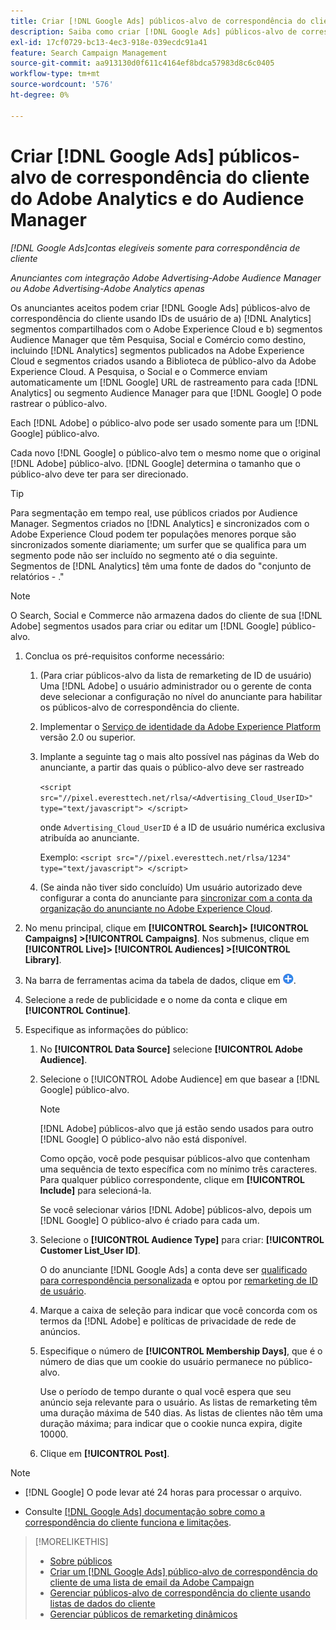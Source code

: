 ```yaml
---
title: Criar [!DNL Google Ads] públicos-alvo de correspondência do cliente de [!DNL Adobe] públicos
description: Saiba como criar [!DNL Google Ads] públicos-alvo de correspondência do cliente dos públicos-alvo Adobe Analytics e Audience Manager existentes.
exl-id: 17cf0729-bc13-4ec3-918e-039ecdc91a41
feature: Search Campaign Management
source-git-commit: aa913130d0f611c4164ef8bdca57983d8c6c0405
workflow-type: tm+mt
source-wordcount: '576'
ht-degree: 0%

---
```


# Criar [!DNL Google Ads] públicos-alvo de correspondência do cliente do Adobe Analytics e do Audience Manager

*[!DNL Google Ads]contas elegíveis somente para correspondência de cliente*

*Anunciantes com integração Adobe Advertising-Adobe Audience Manager ou Adobe Advertising-Adobe Analytics apenas*

Os anunciantes aceitos podem criar [!DNL Google Ads] públicos-alvo de correspondência do cliente usando IDs de usuário de a) [!DNL Analytics] segmentos compartilhados com o Adobe Experience Cloud e b) segmentos Audience Manager que têm Pesquisa, Social e Comércio como destino, incluindo [!DNL Analytics] segmentos publicados na Adobe Experience Cloud e segmentos criados usando a Biblioteca de público-alvo da Adobe Experience Cloud. A Pesquisa, o Social e o Commerce enviam automaticamente um [!DNL Google] URL de rastreamento para cada [!DNL Analytics] ou segmento Audience Manager para que [!DNL Google] O pode rastrear o público-alvo.

Each [!DNL Adobe] o público-alvo pode ser usado somente para um [!DNL Google] público-alvo.

Cada novo [!DNL Google] o público-alvo tem o mesmo nome que o original [!DNL Adobe] público-alvo. [!DNL Google] determina o tamanho que o público-alvo deve ter para ser direcionado.

>[!TIP]
>
>Para segmentação em tempo real, use públicos criados por Audience Manager. Segmentos criados no [!DNL Analytics] e sincronizados com o Adobe Experience Cloud podem ter populações menores porque são sincronizados somente diariamente; um surfer que se qualifica para um segmento pode não ser incluído no segmento até o dia seguinte. Segmentos de [!DNL Analytics] têm uma fonte de dados do &quot;conjunto de relatórios - .&quot;

>[!NOTE]
>
>O Search, Social e Commerce não armazena dados do cliente de sua [!DNL Adobe] segmentos usados para criar ou editar um [!DNL Google] público-alvo.

1. Conclua os pré-requisitos conforme necessário:

   1. (Para criar públicos-alvo da lista de remarketing de ID de usuário) Uma [!DNL Adobe] o usuário administrador ou o gerente de conta deve selecionar a configuração no nível do anunciante para habilitar os públicos-alvo de correspondência do cliente.

   1. Implementar o [Serviço de identidade da Adobe Experience Platform](https://experienceleague.adobe.com/docs/id-service/using/home.html) versão 2.0 ou superior.

   1. Implante a seguinte tag o mais alto possível nas páginas da Web do anunciante, a partir das quais o público-alvo deve ser rastreado

      `<script src="//pixel.everesttech.net/rlsa/<Advertising_Cloud_UserID>" type="text/javascript"> </script>`

      onde `Advertising_Cloud_UserID` é a ID de usuário numérica exclusiva atribuída ao anunciante.

      Exemplo: `<script src="//pixel.everesttech.net/rlsa/1234" type="text/javascript"> </script>`

   1. (Se ainda não tiver sido concluído) Um usuário autorizado deve configurar a conta do anunciante para [sincronizar com a conta da organização do anunciante no Adobe Experience Cloud](/help/search-social-commerce/admin/sync-adobe-audiences.md).

1. No menu principal, clique em **[!UICONTROL Search]> [!UICONTROL Campaigns] >[!UICONTROL Campaigns]**. Nos submenus, clique em **[!UICONTROL Live]> [!UICONTROL Audiences] >[!UICONTROL Library]**.

1. Na barra de ferramentas acima da tabela de dados, clique em ![Criar](/help/search-social-commerce/assets/add.png "Criar").

1. Selecione a rede de publicidade e o nome da conta e clique em **[!UICONTROL Continue]**.

1. Especifique as informações do público:

   1. No **[!UICONTROL Data Source]** selecione **[!UICONTROL Adobe Audience]**.

   1. Selecione o [!UICONTROL Adobe Audience] em que basear a [!DNL Google] público-alvo.

      >[!NOTE]
      >
      >[!DNL Adobe] públicos-alvo que já estão sendo usados para outro [!DNL Google] O público-alvo não está disponível.

      Como opção, você pode pesquisar públicos-alvo que contenham uma sequência de texto específica com no mínimo três caracteres. Para qualquer público correspondente, clique em **[!UICONTROL Include]** para selecioná-la.

      Se você selecionar vários [!DNL Adobe] públicos-alvo, depois um [!DNL Google] O público-alvo é criado para cada um.

   1. Selecione o **[!UICONTROL Audience Type]** para criar: **[!UICONTROL Customer List_User ID]**.

      O do anunciante [!DNL Google Ads] a conta deve ser [qualificado para correspondência personalizada](https://support.google.com/adspolicy/answer/6299717) e optou por [remarketing de ID de usuário](https://support.google.com/google-ads/answer/9199250).

   1. Marque a caixa de seleção para indicar que você concorda com os termos da [!DNL Adobe] e políticas de privacidade de rede de anúncios.

   1. Especifique o número de **[!UICONTROL Membership Days]**, que é o número de dias que um cookie do usuário permanece no público-alvo.

      Use o período de tempo durante o qual você espera que seu anúncio seja relevante para o usuário. As listas de remarketing têm uma duração máxima de 540 dias. As listas de clientes não têm uma duração máxima; para indicar que o cookie nunca expira, digite 10000.

   1. Clique em **[!UICONTROL Post]**.

>[!NOTE]
>
>* [!DNL Google] O pode levar até 24 horas para processar o arquivo.
>
>* Consulte [[!DNL Google Ads] documentação sobre como a correspondência do cliente funciona e limitações](https://support.google.com/displayvideo/answer/9539301).

>[!MORELIKETHIS]
>
>* [Sobre públicos](audience-about.md)
>* [Criar um [!DNL Google Ads] público-alvo de correspondência do cliente de uma lista de email da Adobe Campaign](google-audience-from-campaign-email-list.md)
>* [Gerenciar públicos-alvo de correspondência do cliente usando listas de dados do cliente](audience-from-customer-data-list.md)
>* [Gerenciar públicos de remarketing dinâmicos](audience-dynamic-remarketing-manage.md)
